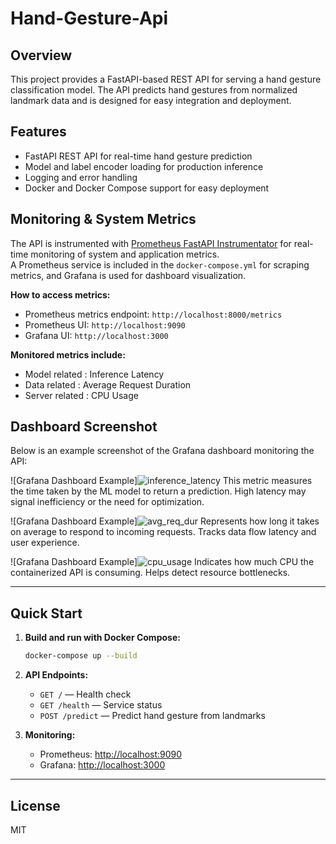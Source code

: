 # Hand-Gesture-Api

## Overview
This project provides a FastAPI-based REST API for serving a hand gesture classification model. The API predicts hand gestures from normalized landmark data and is designed for easy integration and deployment.

## Features
- FastAPI REST API for real-time hand gesture prediction
- Model and label encoder loading for production inference
- Logging and error handling
- Docker and Docker Compose support for easy deployment

## Monitoring & System Metrics
The API is instrumented with [Prometheus FastAPI Instrumentator](https://github.com/trallard/prometheus-fastapi-instrumentator) for real-time monitoring of system and application metrics.  
A Prometheus service is included in the `docker-compose.yml` for scraping metrics, and Grafana is used for dashboard visualization.

**How to access metrics:**
- Prometheus metrics endpoint: `http://localhost:8000/metrics`
- Prometheus UI: `http://localhost:9090`
- Grafana UI: `http://localhost:3000`

**Monitored metrics include:**
- Model related : Inference Latency	
- Data related : Average Request Duration
- Server related : CPU Usage

## Dashboard Screenshot

Below is an example screenshot of the Grafana dashboard monitoring the API:

![Grafana Dashboard Example]![inference_latency](https://github.com/user-attachments/assets/975cbaeb-228a-4481-9de8-3780806fd48e)
This metric measures the time taken by the ML model to return a prediction.
High latency may signal inefficiency or the need for optimization.

![Grafana Dashboard Example]![avg_req_dur](https://github.com/user-attachments/assets/a892b0be-eff0-473f-b439-e342c4157036)
Represents how long it takes on average to respond to incoming requests. 
Tracks data flow latency and user experience.

![Grafana Dashboard Example]![cpu_usage](https://github.com/user-attachments/assets/91cedaf2-5086-488c-8e0b-dd39a297013d)
Indicates how much CPU the containerized API is consuming.
Helps detect resource bottlenecks.

---

## Quick Start

1. **Build and run with Docker Compose:**
    ```sh
    docker-compose up --build
    ```

2. **API Endpoints:**
    - `GET /` — Health check
    - `GET /health` — Service status
    - `POST /predict` — Predict hand gesture from landmarks

3. **Monitoring:**
    - Prometheus: [http://localhost:9090](http://localhost:9090)
    - Grafana: [http://localhost:3000](http://localhost:3000)

---

## License
MIT
